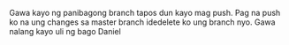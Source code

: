 Gawa kayo ng panibagong branch tapos dun kayo mag push.
Pag na push ko na ung changes sa master branch idedelete ko ung branch nyo.
Gawa nalang kayo uli ng bago
Daniel